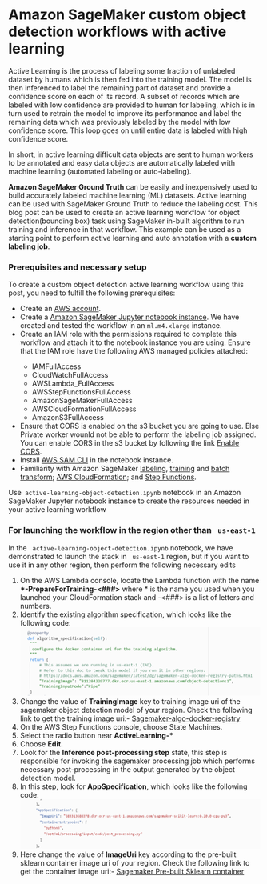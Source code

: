 <h1>Amazon SageMaker custom object detection workflows with active learning</h1>

<p>
Active Learning is the process of labeling some fraction of unlabeled dataset by humans which is then fed into the training model. The model is then inferenced to label the remaining part of dataset and provide a confidence score on each of its record. A subset of records which are labeled with low confidence are provided to human for labeling, which is in turn used to retrain the model to improve its performance and label the remaining data which was previously labeled by the model with low confidence score. This loop goes on until entire data is labeled with high confidence score.
</p>

<p>
In short, in active learning difficult data objects are sent to human workers to be annotated and easy data objects are automatically labeled with machine learning (automated labeling or auto-labeling).
</p>

<p>
<b>Amazon SageMaker Ground Truth</b> can be easily and inexpensively used to build accurately labeled machine learning (ML) datasets. Active learning can be used with SageMaker Ground Truth to reduce the labeling cost. 
This blog post can be used to  create an active learning workflow for object detection(bounding box) task using SageMaker in-built algorithm to run training and inference in that workflow. This example can be used as a starting point to perform active learning and auto annotation with a <b>custom labeling job</b>.
</p>

<h3>Prerequisites and necessary setup</h3>
<p>To create a custom object detection active learning workflow using this post, you need to fulfill the following prerequisites:
</p>

<ul>
<li>Create an <a href = "https://signin.aws.amazon.com/signin?redirect_uri=https%3A%2F%2Fportal.aws.amazon.com%2Fbilling%2Fsignup%2Fresume&client_id=signup">AWS account</a>.</li>
<li>Create a <a href="https://docs.aws.amazon.com/sagemaker/latest/dg/howitworks-create-ws.html"> Amazon SageMaker Jupyter notebook instance</a>. We have created and tested the workflow in an <code>ml.m4.xlarge</code> instance. </li>
<li>Create an IAM role with the permissions required to complete this workflow and attach it to the notebook instance you are using. Ensure that the IAM role have the following AWS managed policies attached:</li>
<ul shape = "disc">
<li>IAMFullAccess</li>
<li>CloudWatchFullAccess</li>
<li>AWSLambda_FullAccess</li>
<li>AWSStepFunctionsFullAccess</li>
<li>AmazonSageMakerFullAccess</li>
<li>AWSCloudFormationFullAccess</li>
<li>AmazonS3FullAccess</li>
</ul>
<li>Ensure that CORS is enabled on the s3 bucket you are going to use. Else Private worker wounld not be able to perform the labeling job assigned. You can enable CORS in the s3 bucket by following the link <a href = "https://docs.aws.amazon.com/AmazonS3/latest/userguide/enabling-cors-examples.html"> Enable CORS</a>.</li>
<li>Install <a href = "https://docs.aws.amazon.com/serverless-application-model/latest/developerguide/serverless-sam-cli-install.html">AWS SAM CLI</a> in the notebook instance. </li>
<li>Familiarity with Amazon SageMaker <a href="https://docs.aws.amazon.com/sagemaker/latest/dg/sms.html">labeling</a>, <a href = "https://docs.aws.amazon.com/sagemaker/latest/dg/train-model.html">training</a> and <a href= "https://docs.aws.amazon.com/sagemaker/latest/dg/batch-transform.html">batch transform</a>; <a href = "https://docs.aws.amazon.com/AWSCloudFormation/latest/UserGuide/Welcome.html"> AWS CloudFormation</a>; and <a href = "https://docs.aws.amazon.com/step-functions/latest/dg/welcome.html">Step Functions</a>.</li>
</ul>

<p>Use<code> active-learning-object-detection.ipynb</code> notebook in an Amazon SageMaker Jupyter notebook instance to create the resources needed in your active learning workflow
</p>
<h3>For launching the workflow in the region other than <code> us-east-1</code> </h3>
<p>
 In the <code> active-learning-object-detection.ipynb</code> notebook, we have demonstrated to launch the stack in  <code> us-east-1</code>  region, but if you want to use it in any other region, then perform the following necessary edits
</p>

<ol>
    <li>On the AWS Lambda console, locate the Lambda function with the name <b>*-PrepareForTraining-<###></b> where * is the name you used when you launched your CloudFormation stack and -<###> is a list of letters and numbers.</li>
    <li>Identify the existing algorithm specification, which looks like the following code:</li>
        <img src = "docker.png"></img>
    <li>Change the value of  <b>TrainingImage</b> key to training image uri of the sagemaker object detection model of your region. Check the following link to get the  training image uri:- <a href="https://docs.aws.amazon.com/sagemaker/latest/dg/sagemaker-algo-docker-registry-paths.html ">Sagemaker-algo-docker-registry </a> </li>
    <li>On the AWS Step Functions console, choose State Machines.</li>
    <li>Select the radio button near <b>ActiveLearning-*</b></li>
    <li>Choose <b> Edit.</b></li>
    <li>Look for the <b>Inference post-processing step</b>  state, this step is responsible for invoking the sagemaker processing job which performs necessary post-processing in the output generated by the object detection model.</li>
    <li> In this step, look for <b>AppSpecification</b>, which looks like the following code:</li>
    <img src = "post_processing.png"></img>
    <li>Here change the value of <b>ImageUri</b> key according to the pre-built sklearn container image uri of your region. Check the following link to get the  container image uri:- <a href="https://docs.aws.amazon.com/sagemaker/latest/dg/pre-built-docker-containers-scikit-learn-spark.html ">Sagemaker Pre-built Sklearn container<a/> </li>
    
</ol>    
